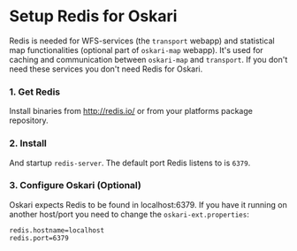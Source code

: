 # Setup Redis for Oskari

Redis is needed for WFS-services (the `transport` webapp) and statistical map functionalities (optional part of `oskari-map` webapp). It's used for caching and communication between `oskari-map` and `transport`. If you don't need these services you don't need Redis for Oskari.

### 1. Get Redis

Install binaries from http://redis.io/ or from your platforms package repository.

### 2. Install

And startup `redis-server`. The default port Redis listens to is `6379`.

### 3. Configure Oskari (Optional)

Oskari expects Redis to be found in localhost:6379. If you have it running on another host/port you need
to change the `oskari-ext.properties`:

	redis.hostname=localhost
	redis.port=6379